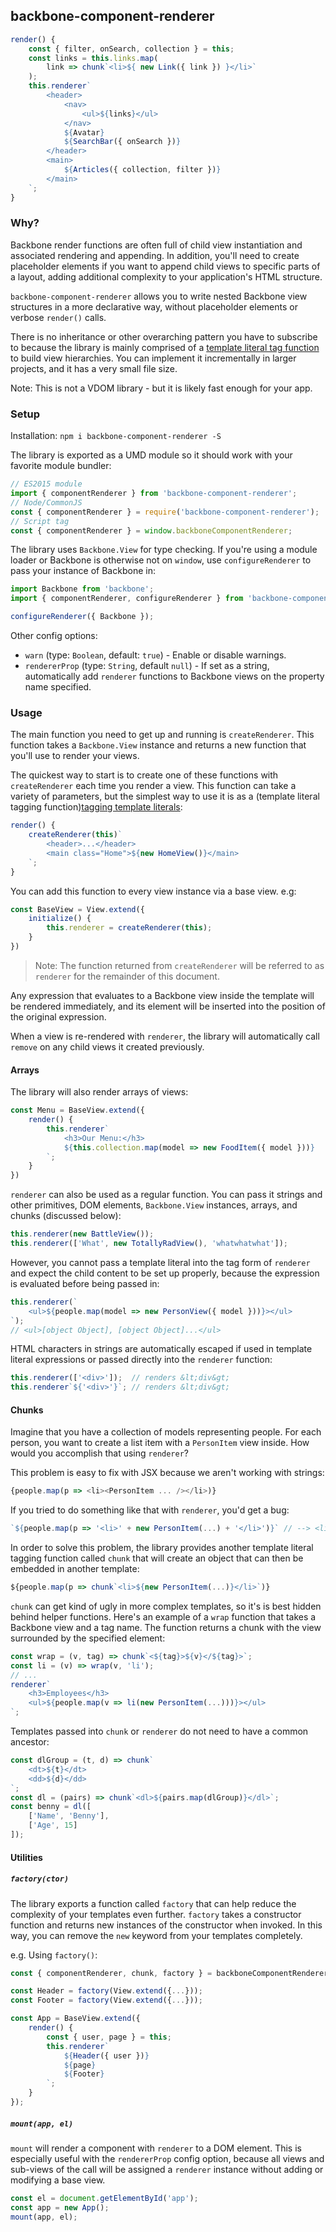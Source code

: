 ## backbone-component-renderer

```js
render() {
	const { filter, onSearch, collection } = this;
    const links = this.links.map(
        link => chunk`<li>${ new Link({ link }) }</li>`
    );
    this.renderer`
    	<header>
	        <nav>
	            <ul>${links}</ul>
	        </nav>
	        ${Avatar}
	        ${SearchBar({ onSearch })}
        </header>
        <main>
        	${Articles({ collection, filter })}
        </main>
    `;
}
```

### Why?

Backbone render functions are often full of child view instantiation and associated rendering and appending. In addition, you'll need to create placeholder elements if you want to append child views to specific parts of a layout, adding additional complexity to your application's HTML structure.

`backbone-component-renderer` allows you to write nested Backbone view structures in a more declarative way, without placeholder elements or verbose `render()` calls.

There is no inheritance or other overarching pattern you have to subscribe to because the library is mainly comprised of a [template literal tag function](https://developer.mozilla.org/en-US/docs/Web/JavaScript/Reference/Template_literals#Tagged_template_literals) to build view hierarchies. You can implement it incrementally in larger projects, and it has a very small file size.

Note: This is not a VDOM library - but it is likely fast enough for your app.

### Setup

Installation: `npm i backbone-component-renderer -S`

The library is exported as a UMD module so it should work with your favorite module bundler:

```js
// ES2015 module
import { componentRenderer } from 'backbone-component-renderer';
// Node/CommonJS
const { componentRenderer } = require('backbone-component-renderer');
// Script tag
const { componentRenderer } = window.backboneComponentRenderer;
```

The library uses `Backbone.View` for type checking. If you're using a module loader or Backbone is otherwise not on `window`, use `configureRenderer` to pass your instance of Backbone in:

```js
import Backbone from 'backbone';
import { componentRenderer, configureRenderer } from 'backbone-component-renderer';

configureRenderer({ Backbone });
```

Other config options:
* `warn` (type: `Boolean`, default: `true`) - Enable or disable warnings.
* `rendererProp` (type: `String`, default `null`) - If set as a string, automatically add `renderer` functions to Backbone views on the property name specified.

### Usage

The main function you need to get up and running is `createRenderer`. This function takes a `Backbone.View` instance and returns a new function that you'll use to render your views.

The quickest way to start is to create one of these functions with `createRenderer` each time you render a view. This function can take a variety of parameters, but the simplest way to use it is as a (template literal tagging function)[tagging template literals](https://developer.mozilla.org/en-US/docs/Web/JavaScript/Reference/Template_literals#Tagged_template_literals):

```js
render() {
	createRenderer(this)`
		<header>...</header>
		<main class="Home">${new HomeView()}</main>
	`;
}
```

You can add this function to every view instance via a base view. e.g:

```js
const BaseView = View.extend({
	initialize() {
		this.renderer = createRenderer(this);
	}
})
```

> Note: The function returned from `createRenderer` will be referred to as `renderer` for the remainder of this document.

Any expression that evaluates to a Backbone view inside the template will be rendered immediately, and its element will be inserted into the position of the original expression.

When a view is re-rendered with `renderer`, the library will automatically call `remove` on any child views it created previously.

#### Arrays

The library will also render arrays of views:

```js
const Menu = BaseView.extend({
	render() {
		this.renderer`
			<h3>Our Menu:</h3>
			${this.collection.map(model => new FoodItem({ model }))}
		`;
	}
})
```

`renderer` can also be used as a regular function. You can pass it strings and other primitives, DOM elements, `Backbone.View` instances, arrays, and chunks (discussed below):

```js
this.renderer(new BattleView());
this.renderer(['What', new TotallyRadView(), 'whatwhatwhat']);
```

However, you cannot pass a template literal into the tag form of `renderer` and expect the child content to be set up properly, because the expression is evaluated before being passed in:

```js
this.renderer(`
	<ul>${people.map(model => new PersonView({ model }))}></ul>
`);
// <ul>[object Object], [object Object]...</ul>
```

HTML characters in  strings are automatically escaped if used in template literal expressions or passed directly into the `renderer` function:

```js
this.renderer(['<div>']);  // renders &lt;div&gt;
this.renderer`${'<div>'}`; // renders &lt;div&gt;
```

#### Chunks

Imagine that you have a collection of models representing people. For each person, you want to create a list item with a `PersonItem` view inside. How would you accomplish that using `renderer`?

This problem is easy to fix with JSX because we aren't working with strings:

```js
{people.map(p => <li><PersonItem ... /></li>)}
```

If you tried to do something like that with `renderer`, you'd get a bug:

```js
`${people.map(p => '<li>' + new PersonItem(...) + '</li>')}` // --> <li>[object Object]</li><li>[object Object]...
```

In order to solve this problem, the library provides another template literal tagging function called `chunk` that will create an object that can then be embedded in another template:

```js
${people.map(p => chunk`<li>${new PersonItem(...)}</li>`)}
```

`chunk` can get kind of ugly in more complex templates, so it's is best hidden behind helper functions. Here's an example of a `wrap` function that takes a Backbone view and a tag name. The function returns a chunk with the view surrounded by the specified element:

```js
const wrap = (v, tag) => chunk`<${tag}>${v}</${tag}>`;
const li = (v) => wrap(v, 'li');
// ...
renderer`
	<h3>Employees</h3>
	<ul>${people.map(v => li(new PersonItem(...)))}></ul>
`;
```

Templates passed into `chunk` or `renderer` do not need to have a common ancestor:

```js
const dlGroup = (t, d) => chunk`
	<dt>${t}</dt>
	<dd>${d}</dd>
`;
const dl = (pairs) => chunk`<dl>${pairs.map(dlGroup)}</dl>`;
const benny = dl([
	['Name', 'Benny'],
	['Age', 15]
]);
```

#### Utilities

##### `factory(ctor)`

The library exports a function called `factory` that can help reduce the complexity of your templates even further. `factory` takes a constructor function and returns new instances of the constructor when invoked. In this way, you can remove the `new` keyword from your templates completely.

e.g. Using `factory()`:

```js
const { componentRenderer, chunk, factory } = backboneComponentRenderer;

const Header = factory(View.extend({...}));
const Footer = factory(View.extend({...}));

const App = BaseView.extend({
	render() {
		const { user, page } = this;
		this.renderer`
			${Header({ user })}
			${page}
			${Footer}
		`;
	}
});
```

##### `mount(app, el)`

`mount` will render a component with `renderer` to a DOM element. This is especially useful with the `rendererProp` config option, because all views and sub-views of the call will be assigned a `renderer` instance without adding or modifying a base view.

```js
const el = document.getElementById('app');
const app = new App();
mount(app, el);
```